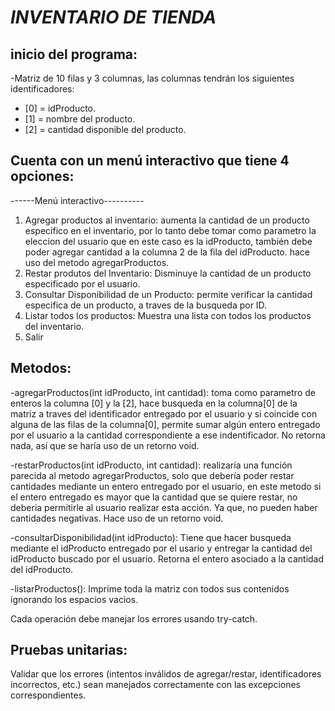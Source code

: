 # *INVENTARIO DE TIENDA* 

## inicio del programa:
-Matriz de 10 filas y 3 columnas, las columnas tendrán los siguientes identificadores: 
* [0] = idProducto.
* [1] = nombre del producto.
* [2] = cantidad disponible del producto. 

## Cuenta con un menú interactivo que tiene 4 opciones:
------Menú interactivo----------
1. Agregar productos al inventario: aumenta la cantidad de un producto especifico en el inventario, por lo tanto debe tomar como parametro la eleccion del usuario que en este caso es la idProducto, también debe poder agregar cantidad a la columna 2 de la fila del idProducto. hace uso del metodo agregarProductos.
2. Restar produtos del Inventario: Disminuye la cantidad de un producto especificado por el usuario.
3. Consultar Disponibilidad de un Producto: permite verificar la cantidad especifica de un producto, a traves de la busqueda por ID.
4. Listar todos los productos: Muestra una lista con todos los productos del inventario.
5. Salir

## Metodos:
-agregarProductos(int idProducto, int cantidad): toma como parametro de enteros la columna [0] y la [2], hace busqueda en la columna[0] de la matriz a traves del identificador entregado por el usuario y si coincide con alguna de las filas de la columna[0], permite sumar algún entero entregado por el usuario a la cantidad correspondiente a ese indentificador. No retorna nada, así que se haría uso de un retorno void.

-restarProductos(int idProducto, int cantidad): realizaría una función parecida al metodo agregarProductos, solo que debería poder restar cantidades mediante un entero entregado por el usuario, en este metodo si el entero entregado es mayor que la cantidad que se quiere restar, no deberia permitirle al usuario realizar esta acción. Ya que, no pueden haber cantidades negativas. Hace uso de un retorno void.

-consultarDisponibilidad(int idProducto): Tiene que hacer busqueda mediante el idProducto entregado por el usario y entregar la cantidad del idProducto buscado por el usuario. Retorna el entero asociado a la cantidad del idProducto.

-listarProductos(): Imprime toda la matriz con todos sus contenidos ignorando los espacios vacios.

Cada operación debe manejar los errores usando try-catch.

## Pruebas unitarias:
Validar que los errores (intentos inválidos de agregar/restar, identificadores incorrectos, etc.) sean manejados correctamente con las excepciones correspondientes.


